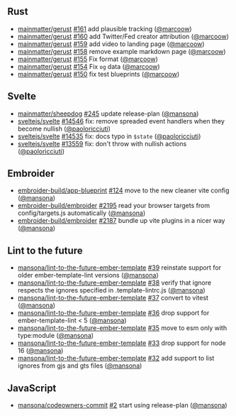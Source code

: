 ## Rust

- [mainmatter/gerust] [#161](https://github.com/mainmatter/gerust/pull/161) add plausible tracking ([@marcoow])
- [mainmatter/gerust] [#160](https://github.com/mainmatter/gerust/pull/160) add Twitter/Fed creator attribution ([@marcoow])
- [mainmatter/gerust] [#159](https://github.com/mainmatter/gerust/pull/159) add video to landing page ([@marcoow])
- [mainmatter/gerust] [#158](https://github.com/mainmatter/gerust/pull/158) remove example markdown page ([@marcoow])
- [mainmatter/gerust] [#155](https://github.com/mainmatter/gerust/pull/155) Fix format ([@marcoow])
- [mainmatter/gerust] [#154](https://github.com/mainmatter/gerust/pull/154) Fix `og` data ([@marcoow])
- [mainmatter/gerust] [#150](https://github.com/mainmatter/gerust/pull/150) fix test blueprints ([@marcoow])

## Svelte

- [mainmatter/sheepdog] [#245](https://github.com/mainmatter/sheepdog/pull/245) update release-plan ([@mansona])
- [sveltejs/svelte] [#14546](https://github.com/sveltejs/svelte/pull/14546) fix: remove spreaded event handlers when they become nullish ([@paoloricciuti])
- [sveltejs/svelte] [#14535](https://github.com/sveltejs/svelte/pull/14535) fix: docs typo in `$state` ([@paoloricciuti])
- [sveltejs/svelte] [#13559](https://github.com/sveltejs/svelte/pull/13559) fix: don't throw with nullish actions ([@paoloricciuti])

## Embroider

- [embroider-build/app-blueprint] [#124](https://github.com/embroider-build/app-blueprint/pull/124) move to the new cleaner vite config ([@mansona])
- [embroider-build/embroider] [#2195](https://github.com/embroider-build/embroider/pull/2195) read your browser targets from config/targets.js automatically ([@mansona])
- [embroider-build/embroider] [#2187](https://github.com/embroider-build/embroider/pull/2187) bundle up vite plugins in a nicer way ([@mansona])

## Lint to the future

- [mansona/lint-to-the-future-ember-template] [#39](https://github.com/mansona/lint-to-the-future-ember-template/pull/39) reinstate support for older ember-template-lint versions ([@mansona])
- [mansona/lint-to-the-future-ember-template] [#38](https://github.com/mansona/lint-to-the-future-ember-template/pull/38) verify that ignore respects the ignores specified in .template-lintrc.js ([@mansona])
- [mansona/lint-to-the-future-ember-template] [#37](https://github.com/mansona/lint-to-the-future-ember-template/pull/37) convert to vitest ([@mansona])
- [mansona/lint-to-the-future-ember-template] [#36](https://github.com/mansona/lint-to-the-future-ember-template/pull/36) drop support for ember-template-lint < 5 ([@mansona])
- [mansona/lint-to-the-future-ember-template] [#35](https://github.com/mansona/lint-to-the-future-ember-template/pull/35) move to esm only with type:module ([@mansona])
- [mansona/lint-to-the-future-ember-template] [#33](https://github.com/mansona/lint-to-the-future-ember-template/pull/33) drop support for node 16 ([@mansona])
- [mansona/lint-to-the-future-ember-template] [#32](https://github.com/mansona/lint-to-the-future-ember-template/pull/32) add support to list ignores from gjs and gts files ([@mansona])

## JavaScript

- [mansona/codeowners-commit] [#2](https://github.com/mansona/codeowners-commit/pull/2) start using release-plan ([@mansona])

[@mansona]: https://github.com/mansona
[@marcoow]: https://github.com/marcoow
[@paoloricciuti]: https://github.com/paoloricciuti
[embroider-build/app-blueprint]: https://github.com/embroider-build/app-blueprint
[embroider-build/embroider]: https://github.com/embroider-build/embroider
[mainmatter/gerust]: https://github.com/mainmatter/gerust
[mainmatter/sheepdog]: https://github.com/mainmatter/sheepdog
[mansona/codeowners-commit]: https://github.com/mansona/codeowners-commit
[mansona/lint-to-the-future-ember-template]: https://github.com/mansona/lint-to-the-future-ember-template
[sveltejs/svelte]: https://github.com/sveltejs/svelte
